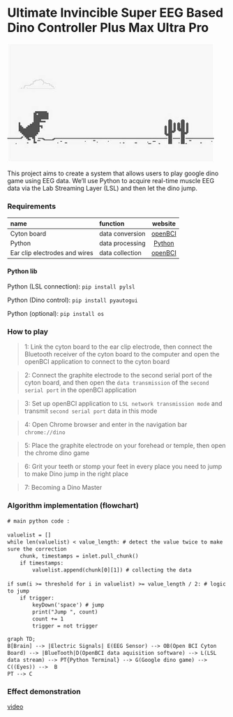 # Ultimate Invincible Super EEG Based Dino Controller Plus Max Ultra Pro

![dino](https://github.com/QABCI/EMG-GoogleDinoGame/blob/main/dino.jpg?raw=true "dino")

This project aims to create a system that allows users to play google dino game using EEG data. We’ll use Python to acquire real-time muscle EEG data via the Lab Streaming Layer (LSL) and then let the dino jump.

### Requirements

| name        | function |  website  |
| :--------  | :-----  | :----:  |
| Cyton board | data conversion|[openBCI](https://docs.openbci.com/GettingStarted/Boards/CytonGS/)|
| Python | data processing|[Python](https://www.python.org/downloads/)|
| Ear clip electrodes and wires | data collection|[openBCI](https://docs.openbci.com/GettingStarted/Boards/CytonGS/)|

#### Python lib

Python (LSL connection): `pip install pylsl`

Python (Dino control): `pip install pyautogui`

Python (optional): `pip install os`

### How to play

>1: Link the cyton board to the ear clip electrode, then connect the Bluetooth receiver of the cyton board to the computer and open the openBCI application to connect to the cyton board

>2: Connect the graphite electrode to the second serial port of the cyton board, and then open the `data transmission` of the `second serial port` in the openBCI application

>3: Set up openBCI application to `LSL network transmission mode` and transmit `second serial port` data in this mode

>4: Open Chrome browser and enter in the navigation bar `chrome://dino`

>5: Place the graphite electrode on your forehead or temple, then open the chrome dino game

>6: Grit your teeth or stomp your feet in every place you need to jump to make Dino jump in the right place

>7: Becoming a Dino Master

### Algorithm implementation (flowchart)

```
# main python code :

valuelist = []
while len(valuelist) < value_length: # detect the value twice to make sure the correction
    chunk, timestamps = inlet.pull_chunk()
    if timestamps:
        valuelist.append(chunk[0][1]) # collecting the data

if sum(i >= threshold for i in valuelist) >= value_length / 2: # logic to jump
    if trigger:
        keyDown('space') # jump
        print("Jump ", count)
        count += 1
        trigger = not trigger
```

```mermaid
graph TD;
B[Brain] --> |Electric Signals| E(EEG Sensor) --> OB(Open BCI Cyton Board) --> |BlueTooth|D(OpenBCI data aquisition software) --> L(LSL data stream) --> PT{Python Terminal} --> G(Google dino game) --> C((Eyes)) -->  B
PT --> C
```

### Effect demonstration

[video](https://b23.tv/Ngf7r13)
